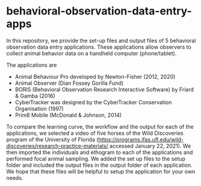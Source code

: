 # behavioral-observation-data-entry-apps

In this repository, we provide the set-up files and output files of 5 behavioral observation data entry applications. These applications allow observers to collect animal behavior data on a handheld computer (phone/tablet). 

The applications are 
  - Animal Behaviour Pro developed by Newton-Fisher (2012, 2020)
  - Animal Observer (Dian Fossey Gorilla Fund)
  - BORIS (Behavioral Observation Research Interactive Software) by Friard & Gamba (2016) 
  - CyberTracker was designed by the CyberTracker Conservation Organisation (1997)
  - Prim8 Mobile (McDonald & Johnson, 2014)

To compare the learning curve, the workflow and the output for each of the applications, we selected a video of five horses of the Wild Discoveries program of the University of Florida (https://programs.ifas.ufl.edu/wild-discoveries/research-practice-materials/ accessed January 22, 2021). We then imported the individuals and ethogram to each of the applications and performed focal animal sampling. We added the set up files to the setup folder and included the output files in the output folder of each application. We hope that these files will be helpful to setup the application for your own needs.  
